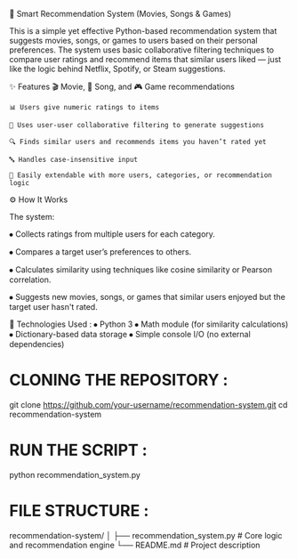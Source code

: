 🎯 Smart Recommendation System (Movies, Songs & Games)

This is a simple yet effective Python-based recommendation system that suggests movies, songs, or games to users based on their personal preferences. The system uses basic collaborative filtering techniques to compare user ratings and recommend items that similar users liked — just like the logic behind Netflix, Spotify, or Steam suggestions.

✨ Features
	🎬 Movie, 🎵 Song, and 🎮 Game recommendations

	📊 Users give numeric ratings to items

	🧠 Uses user-user collaborative filtering to generate suggestions

	🔍 Finds similar users and recommends items you haven’t rated yet

	🔤 Handles case-insensitive input

	🔧 Easily extendable with more users, categories, or recommendation logic

⚙️ How It Works

The system:

⦁		Collects ratings from multiple users for each category.

⦁		Compares a target user’s preferences to others.

⦁		Calculates similarity using techniques like cosine similarity or Pearson correlation.

⦁		Suggests new movies, songs, or games that similar users enjoyed but the target user hasn't rated.

🧰 Technologies Used :
⦁		Python 3
⦁		Math module (for similarity calculations)
⦁		Dictionary-based data storage
⦁		Simple console I/O (no external dependencies)

# CLONING THE REPOSITORY :
git clone https://github.com/your-username/recommendation-system.git
cd recommendation-system

# RUN THE SCRIPT :
python recommendation_system.py

# FILE STRUCTURE :
recommendation-system/
│
├── recommendation_system.py  # Core logic and recommendation engine
└── README.md                 # Project description
